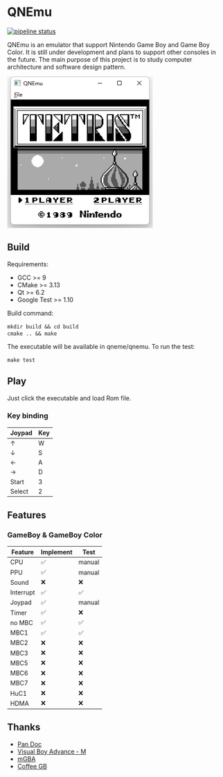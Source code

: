 # QNEmu

[![pipeline status](https://gitlab.com/QShen3/qnemu/badges/main/pipeline.svg)](https://gitlab.com/QShen3/qnemu/-/commits/main)

QNEmu is an emulator that support Nintendo Game Boy and Game Boy Color. It is still under development and plans to support other consoles in the future. The main purpose of this project is to study computer architecture and software design pattern.

![QNEmu running game](doc/play.png)

## Build

Requirements:
- GCC >= 9
- CMake >= 3.13
- Qt >= 6.2
- Google Test >= 1.10

Build command:

    mkdir build && cd build
    cmake .. && make

The executable will be available in qneme/qnemu. To run the test:

    make test

## Play

Just click the executable and load Rom file.

### Key binding

| Joypad | Key |
| ------ | ----|
| ↑      | W   |
| ↓      | S   |
| ←      | A   |
| →      | D   |
| Start  | 3   |
| Select | 2   |

## Features

### GameBoy & GameBoy Color

| Feature   | Implement | Test   |
| --------- | --------- | ------ |
| CPU       | ✅       | manual |
| PPU       | ✅       | manual |
| Sound     | ❌       | ❌    |
| Interrupt | ✅       | ✅    |
| Joypad    | ✅       | manual |
| Timer     | ✅       | ❌    |
| no MBC    | ✅       | ✅    |
| MBC1      | ✅       | ✅    |
| MBC2      | ❌       | ❌    |
| MBC3      | ❌       | ❌    |
| MBC5      | ❌       | ❌    |
| MBC6      | ❌       | ❌    |
| MBC7      | ❌       | ❌    |
| HuC1      | ❌       | ❌    |
| HDMA      | ❌       | ❌    |

## Thanks

- [Pan Doc](https://gbdev.io/pandocs/)
- [Visual Boy Advance - M](https://github.com/visualboyadvance-m/visualboyadvance-m)
- [mGBA](https://github.com/mgba-emu/mgba)
- [Coffee GB](https://github.com/trekawek/coffee-gb)
